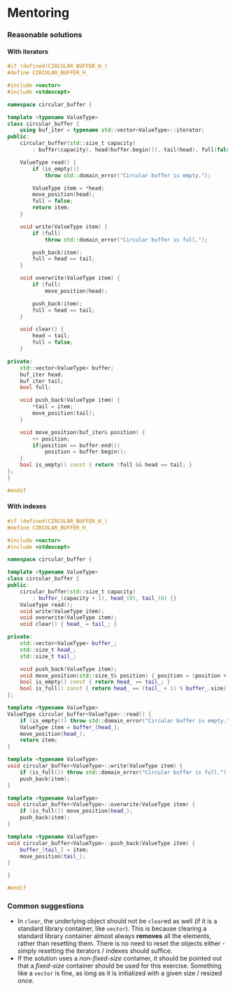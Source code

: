 # Mentoring

### Reasonable solutions

#### With iterators

```C++
#if !defined(CIRCULAR_BUFFER_H_)
#define CIRCULAR_BUFFER_H_

#include <vector>
#include <stdexcept>

namespace circular_buffer {

template <typename ValueType>
class circular_buffer {
    using buf_iter = typename std::vector<ValueType>::iterator;
public:
    circular_buffer(std::size_t capacity) 
        : buffer(capacity), head(buffer.begin()), tail(head), full(false) {}

    ValueType read() {
        if (is_empty())
            throw std::domain_error("Circular buffer is empty.");

        ValueType item = *head;
        move_position(head);
        full = false;
        return item;
    }

    void write(ValueType item) {
        if (full)
            throw std::domain_error("Circular buffer is full.");

        push_back(item);
        full = head == tail;
    }

    void overwrite(ValueType item) {
        if (full)
            move_position(head);

        push_back(item);
        full = head == tail;
    }

    void clear() {
        head = tail;
        full = false;
    }

private:
    std::vector<ValueType> buffer;
    buf_iter head;
    buf_iter tail;
    bool full;

    void push_back(ValueType item) {
        *tail = item;
        move_position(tail);
    }

    void move_position(buf_iter& position) {
        ++ position;
        if(position == buffer.end())
            position = buffer.begin();
    }
    bool is_empty() const { return !full && head == tail; }
};
}

#endif
```

#### With indexes

```C++
#if !defined(CIRCULAR_BUFFER_H_)
#define CIRCULAR_BUFFER_H_

#include <vector>
#include <stdexcept>

namespace circular_buffer {

template <typename ValueType>
class circular_buffer {
public:
    circular_buffer(std::size_t capacity) 
        : buffer_(capacity + 1), head_(0), tail_(0) {}
    ValueType read();
    void write(ValueType item);
    void overwrite(ValueType item);
    void clear() { head_ = tail_; }

private:
    std::vector<ValueType> buffer_;
    std::size_t head_;
    std::size_t tail_;

    void push_back(ValueType item);
    void move_position(std::size_t& position) { position = (position + 1) % buffer_.size(); }
    bool is_empty() const { return head_ == tail_; }
    bool is_full() const { return head_ == (tail_ + 1) % buffer_.size(); }
};

template <typename ValueType>
ValueType circular_buffer<ValueType>::read() {
    if (is_empty()) throw std::domain_error("Circular buffer is empty."); 
    ValueType item = buffer_[head_];
    move_position(head_);
    return item;
}

template <typename ValueType>
void circular_buffer<ValueType>::write(ValueType item) {
    if (is_full()) throw std::domain_error("Circular buffer is full.");
    push_back(item);
}

template <typename ValueType>
void circular_buffer<ValueType>::overwrite(ValueType item) {
    if (is_full()) move_position(head_);
    push_back(item);
}

template <typename ValueType>
void circular_buffer<ValueType>::push_back(ValueType item) {
    buffer_[tail_] = item;
    move_position(tail_);
}

}

#endif
```

### Common suggestions

* In `clear`, the underlying object should not be `clear`ed as well (if it is a standard library container, like `vector`). This is because clearing a standard library container almost always **removes** all the elements, rather than resetting them. There is no need to reset the objects either - simply resetting the iterators / indexes should suffice.
* If the solution uses a *non-fixed-size* container, it should be pointed out that a *fixed-size* container should be used for this exercise. Something like a `vector` is fine, as long as it is initialized with a given size / resized once.
